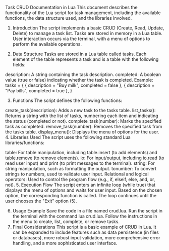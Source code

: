 Task CRUD Documentation in Lua
This document describes the functionality of the Lua script for task management, including the available functions, the data structure used, and the libraries involved.

1. Introduction
The script implements a basic CRUD (Create, Read, Update, Delete) to manage a task list. Tasks are stored in memory in a Lua table. User interaction occurs via the terminal, with a menu of options to perform the available operations.

2. Data Structure
Tasks are stored in a Lua table called tasks. Each element of the table represents a task and is a table with the following fields:

description: A string containing the task description.
completed: A boolean value (true or false) indicating whether the task is completed.
Example: tasks = {
  { description = "Buy milk", completed = false },
  { description = "Pay bills", completed = true },
}

3. Functions
The script defines the following functions:

create_task(description): Adds a new task to the tasks table.
list_tasks(): Returns a string with the list of tasks, numbering each item and indicating the status (completed or not).
complete_task(number): Marks the specified task as completed.
remove_task(number): Removes the specified task from the tasks table.
display_menu(): Displays the menu of options for the user.
4. Libraries Used
The script uses the following standard Lua libraries/functions:

table: For table manipulation, including table.insert (to add elements) and table.remove (to remove elements).
io: For input/output, including io.read (to read user input) and print (to print messages to the terminal).
string: For string manipulation, such as formatting the output.
tonumber: To convert strings to numbers, used to validate user input.
Relational and logical operators: Used to control the program flow (e.g., if, elseif, else, and, or, not).
5. Execution Flow
The script enters an infinite loop (while true) that displays the menu of options and waits for user input. Based on the chosen option, the corresponding function is called. The loop continues until the user chooses the "Exit" option (5).

6. Usage Example
Save the code in a file named crud.lua.
Run the script in the terminal with the command lua crud.lua.
Follow the instructions in the menu to create, list, complete, or remove tasks.
7. Final Considerations
This script is a basic example of CRUD in Lua. It can be expanded to include features such as data persistence (in files or databases), more robust input validation, more comprehensive error handling, and a more sophisticated user interface.
